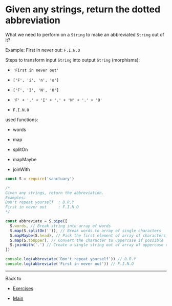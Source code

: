 # Given any strings, return the dotted abbreviation

What we need to perform on a `String` to make an abbreviated `String` out of it?

Example: First in never out: `F.I.N.O`

Steps to transform input `String` into output `String` (morphisms):

- `'First in never out'`

- `['F', 'i', 'n', 'o']`

- `['F', 'I', 'N', 'O']`

- `'F' + '.' + 'I' + '.' + 'N' + '.' + 'O'`

- `F.I.N.O`

used functions:

- words

- map

- splitOn

- mapMaybe

- joinWith

```js
const S = require('sanctuary')

/*
Given any strings, return the abbreviation.
Examples:
Don't repeat yourself  : D.R.Y
First in never out     : F.I.N.O
*/

const abbreviate = S.pipe([
  S.words, // Break string into array of words
  S.map(S.splitOn('')), // Break words to array of single characters
  S.mapMaybe(S.head), // Pick the first element of array of characters
  S.map(S.toUpper), // Convert the character to uppercase if possible
  S.joinWith('.') // Create a single string out of array of uppercase characters
])

console.log(abbreviate(`Don't repeat yourself`)) // D.R.Y
console.log(abbreviate('First in never out')) // F.I.N.O
```

----------

Back to

- [Exercises](README.md)

- [Main](../../README.md)